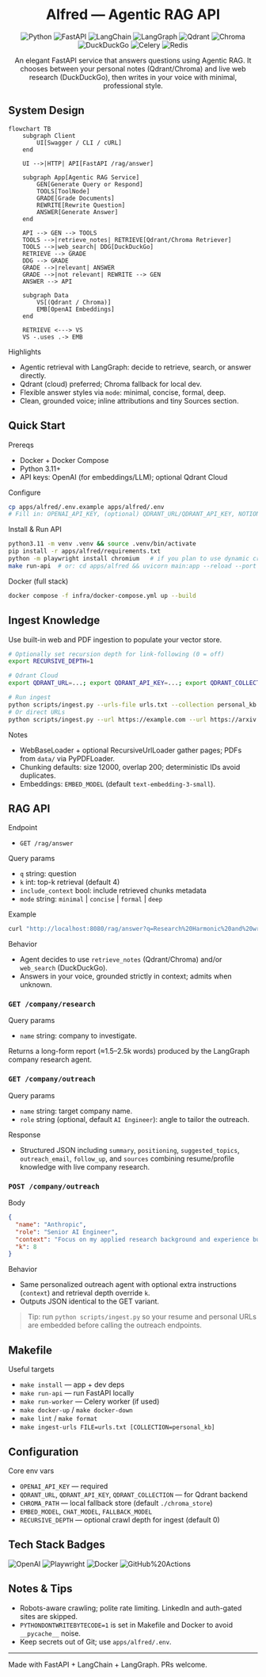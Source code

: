 <div align="center">

# Alfred — Agentic RAG API

![Python](https://img.shields.io/badge/Python-3.11+-3776AB?style=for-the-badge&logo=python&logoColor=white)
![FastAPI](https://img.shields.io/badge/FastAPI-109989?style=for-the-badge&logo=fastapi&logoColor=white)
![LangChain](https://img.shields.io/badge/LangChain-0F0F0F?style=for-the-badge&logo=chainlink&logoColor=white)
![LangGraph](https://img.shields.io/badge/LangGraph-0e7490?style=for-the-badge)
![Qdrant](https://img.shields.io/badge/Qdrant-FF4B4B?style=for-the-badge&logo=qdrant&logoColor=white)
![Chroma](https://img.shields.io/badge/Chroma-222?style=for-the-badge)
![DuckDuckGo](https://img.shields.io/badge/DuckDuckGo-FF6600?style=for-the-badge&logo=duckduckgo&logoColor=white)
![Celery](https://img.shields.io/badge/Celery-37814A?style=for-the-badge&logo=celery&logoColor=white)
![Redis](https://img.shields.io/badge/Redis-DC382D?style=for-the-badge&logo=redis&logoColor=white)

An elegant FastAPI service that answers questions using Agentic RAG. It chooses between your personal notes (Qdrant/Chroma) and live web research (DuckDuckGo), then writes in your voice with minimal, professional style.

</div>

## System Design

```mermaid
flowchart TB
    subgraph Client
        UI[Swagger / CLI / cURL]
    end

    UI -->|HTTP| API[FastAPI /rag/answer]

    subgraph App[Agentic RAG Service]
        GEN[Generate Query or Respond]
        TOOLS[ToolNode]
        GRADE[Grade Documents]
        REWRITE[Rewrite Question]
        ANSWER[Generate Answer]
    end

    API --> GEN --> TOOLS
    TOOLS -->|retrieve_notes| RETRIEVE[Qdrant/Chroma Retriever]
    TOOLS -->|web_search| DDG[DuckDuckGo]
    RETRIEVE --> GRADE
    DDG --> GRADE
    GRADE -->|relevant| ANSWER
    GRADE -->|not relevant| REWRITE --> GEN
    ANSWER --> API

    subgraph Data
        VS[(Qdrant / Chroma)]
        EMB[OpenAI Embeddings]
    end

    RETRIEVE <---> VS
    VS -.uses .-> EMB
```

Highlights
- Agentic retrieval with LangGraph: decide to retrieve, search, or answer directly.
- Qdrant (cloud) preferred; Chroma fallback for local dev.
- Flexible answer styles via `mode`: minimal, concise, formal, deep.
- Clean, grounded voice; inline attributions and tiny Sources section.

## Quick Start

Prereqs
- Docker + Docker Compose
- Python 3.11+
- API keys: OpenAI (for embeddings/LLM); optional Qdrant Cloud

Configure
```bash
cp apps/alfred/.env.example apps/alfred/.env
# Fill in: OPENAI_API_KEY, (optional) QDRANT_URL/QDRANT_API_KEY, NOTION_TOKEN, etc.
```

Install & Run API
```bash
python3.11 -m venv .venv && source .venv/bin/activate
pip install -r apps/alfred/requirements.txt
python -m playwright install chromium   # if you plan to use dynamic crawling
make run-api  # or: cd apps/alfred && uvicorn main:app --reload --port 8080
```

Docker (full stack)
```bash
docker compose -f infra/docker-compose.yml up --build
```

## Ingest Knowledge

Use built-in web and PDF ingestion to populate your vector store.

```bash
# Optionally set recursion depth for link-following (0 = off)
export RECURSIVE_DEPTH=1

# Qdrant Cloud
export QDRANT_URL=...; export QDRANT_API_KEY=...; export QDRANT_COLLECTION=personal_kb

# Run ingest
python scripts/ingest.py --urls-file urls.txt --collection personal_kb
# Or direct URLs
python scripts/ingest.py --url https://example.com --url https://arxiv.org/abs/2012.07587
```

Notes
- WebBaseLoader + optional RecursiveUrlLoader gather pages; PDFs from `data/` via PyPDFLoader.
- Chunking defaults: size 12000, overlap 200; deterministic IDs avoid duplicates.
- Embeddings: `EMBED_MODEL` (default `text-embedding-3-small`).

## RAG API

Endpoint
- `GET /rag/answer`

Query params
- `q` string: question
- `k` int: top-k retrieval (default 4)
- `include_context` bool: include retrieved chunks metadata
- `mode` string: `minimal` | `concise` | `formal` | `deep`

Example
```bash
curl "http://localhost:8080/rag/answer?q=Research%20Harmonic%20and%20write%20a%20cover%20letter&k=8&mode=deep&include_context=true"
```

Behavior
- Agent decides to use `retrieve_notes` (Qdrant/Chroma) and/or `web_search` (DuckDuckGo).
- Answers in your voice, grounded strictly in context; admits when unknown.

### `GET /company/research`

Query params
- `name` string: company to investigate.

Returns a long-form report (≈1.5–2.5k words) produced by the LangGraph company research agent.

### `GET /company/outreach`

Query params
- `name` string: target company name.
- `role` string (optional, default `AI Engineer`): angle to tailor the outreach.

Response
- Structured JSON including `summary`, `positioning`, `suggested_topics`, `outreach_email`, `follow_up`, and `sources` combining resume/profile knowledge with live company research.

### `POST /company/outreach`

Body
```json
{
  "name": "Anthropic",
  "role": "Senior AI Engineer",
  "context": "Focus on my applied research background and experience building RAG pipelines.",
  "k": 8
}
```

Behavior
- Same personalized outreach agent with optional extra instructions (`context`) and retrieval depth override `k`.
- Outputs JSON identical to the GET variant.

> Tip: run `python scripts/ingest.py` so your resume and personal URLs are embedded before calling the outreach endpoints.

## Makefile

Useful targets
- `make install` — app + dev deps
- `make run-api` — run FastAPI locally
- `make run-worker` — Celery worker (if used)
- `make docker-up` / `make docker-down`
- `make lint` / `make format`
- `make ingest-urls FILE=urls.txt [COLLECTION=personal_kb]`

## Configuration

Core env vars
- `OPENAI_API_KEY` — required
- `QDRANT_URL`, `QDRANT_API_KEY`, `QDRANT_COLLECTION` — for Qdrant backend
- `CHROMA_PATH` — local fallback store (default `./chroma_store`)
- `EMBED_MODEL`, `CHAT_MODEL`, `FALLBACK_MODEL`
- `RECURSIVE_DEPTH` — optional crawl depth for ingest (default 0)

## Tech Stack Badges

![OpenAI](https://img.shields.io/badge/OpenAI-412991?style=for-the-badge&logo=openai&logoColor=white)
![Playwright](https://img.shields.io/badge/Playwright-2EAD33?style=for-the-badge&logo=playwright&logoColor=white)
![Docker](https://img.shields.io/badge/Docker-2496ED?style=for-the-badge&logo=docker&logoColor=white)
![GitHub%20Actions](https://img.shields.io/badge/GitHub_Actions-2088FF?style=for-the-badge&logo=githubactions&logoColor=white)

## Notes & Tips
- Robots-aware crawling; polite rate limiting. LinkedIn and auth-gated sites are skipped.
- `PYTHONDONTWRITEBYTECODE=1` is set in Makefile and Docker to avoid `__pycache__` noise.
- Keep secrets out of Git; use `apps/alfred/.env`.

---

Made with FastAPI + LangChain + LangGraph. PRs welcome.
